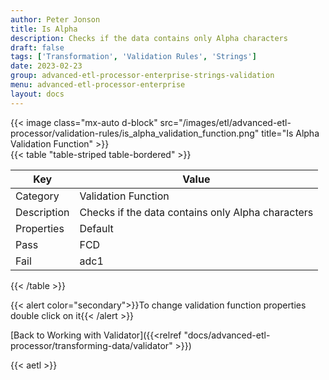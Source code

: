 ```yaml
---
author: Peter Jonson
title: Is Alpha
description: Checks if the data contains only Alpha characters
draft: false
tags: ['Transformation', 'Validation Rules', 'Strings']
date: 2023-02-23
group: advanced-etl-processor-enterprise-strings-validation
menu: advanced-etl-processor-enterprise
layout: docs
---
```


{{< image class="mx-auto d-block"  src="/images/etl/advanced-etl-processor/validation-rules/is_alpha_validation_function.png" title="Is Alpha Validation Function" >}}
\
{{< table "table-striped table-bordered" >}}

| Key         | Value                                             |
| ----------- | ------------------------------------------------- |
| Category    | Validation Function                               |
| Description | Checks if the data contains only Alpha characters |
| Properties  | Default                                           |
| Pass        | FCD                                               |
| Fail        | adc1                                              |

{{< /table >}}

{{< alert color="secondary">}}To change validation function properties double click on it{{< /alert >}}

[Back to Working with Validator]({{<relref "docs/advanced-etl-processor/transforming-data/validator" >}})

{{< aetl >}}
